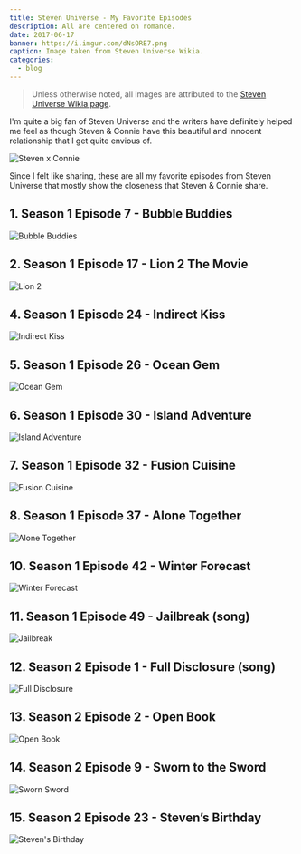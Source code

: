 ```yaml
---
title: Steven Universe - My Favorite Episodes
description: All are centered on romance.
date: 2017-06-17
banner: https://i.imgur.com/dNsORE7.png
caption: Image taken from Steven Universe Wikia.
categories:
  - blog
---
```


> Unless otherwise noted, all images are attributed to the [Steven Universe Wikia page](https://steven-universe.wikia.com/wiki/Steven_Universe_Wiki).

I'm quite a big fan of Steven Universe and the writers have definitely helped me feel as though Steven & Connie have this beautiful and innocent relationship that I get quite envious of.

![Steven x Connie](https://i.imgur.com/vCME9p7.gif)

Since I felt like sharing, these are all my favorite episodes from Steven
Universe that mostly show the closeness that Steven & Connie share.

## 1. Season 1 Episode 7 - Bubble Buddies

![Bubble Buddies](https://i.imgur.com/HSEU2Hj.png)

## 2. Season 1 Episode 17 - Lion 2 The Movie

![Lion 2](https://i.imgur.com/gDstJC5.png)

## 4. Season 1 Episode 24 - Indirect Kiss

![Indirect Kiss](https://vignette.wikia.nocookie.net/steven-universe/images/1/16/An_Indirect_Kiss_198.png)

## 5. Season 1 Episode 26 - Ocean Gem

![Ocean Gem](https://1.bp.blogspot.com/-vP4DH9cbjYM/V2PP7HjGKnI/AAAAAAAACPM/YhFqmSl_YWwM8Wh2DATmZLle6Dxxm2ngQCLcB/s1600/Screen%2BShot%2B2016-06-16%2Bat%2B9.42.06%2BPM.png)

## 6. Season 1 Episode 30 - Island Adventure

![Island Adventure](https://i.ytimg.com/vi/TYrSPoVVvKY/maxresdefault.jpg)

## 7. Season 1 Episode 32 - Fusion Cuisine

![Fusion Cuisine](https://vignette.wikia.nocookie.net/steven-universe/images/6/6b/Connieandsteven.jpg)

## 8. Season 1 Episode 37 - Alone Together

![Alone Together](https://i.ytimg.com/vi/RnECAVsiIvw/maxresdefault.jpg)

## 10. Season 1 Episode 42 - Winter Forecast

![Winter Forecast](https://media.giphy.com/media/1062ofxoHwLO2k/giphy.gif)

## 11. Season 1 Episode 49 - Jailbreak (song)

![Jailbreak](https://38.media.tumblr.com/6b5dae401f44e55051100a4714380d75/tumblr_nl4efdy0JW1u1e188o1_500.gif)

## 12. Season 2 Episode 1 - Full Disclosure (song)

![Full Disclosure](https://vignette.wikia.nocookie.net/steven-universe/images/c/c9/Full_Disclosure_138.png)

## 13. Season 2 Episode 2 - Open Book

![Open Book](https://i.kinja-img.com/gawker-media/image/upload/s---21vQcVD--/c_scale,fl_progressive,q_80,w_800/t30dry6asvap5s0rkbrf.jpg)

## 14. Season 2 Episode 9 - Sworn to the Sword

![Sworn Sword](https://i.pinimg.com/originals/9a/d7/99/9ad799944cd35ec3324f26fab16694ee.jpg)

## 15. Season 2 Episode 23 - Steven’s Birthday

![Steven's Birthday](https://i.pinimg.com/originals/d0/68/e1/d068e1758914dbfe8e00da70c0ff3e40.png)
